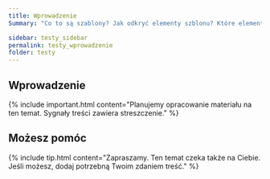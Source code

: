 ```yaml
---
title: Wprowadzenie
Summary: "Co to są szablony? Jak odkryć elementy szblonu? Które elementy szablonu oceniać? Kryteria oceny dostępności szablonu "

sidebar: testy_sidebar
permalink: testy_wprowadzenie
folder: testy
---
```


## Wprowadzenie

{% include important.html content="Planujemy opracowanie materiału na ten temat. Sygnały treści zawiera streszczenie." %}

## Możesz pomóc

{% include tip.html content="Zapraszamy. Ten temat czeka także na Ciebie. Jeśli możesz, dodaj potrzebną Twoim zdaniem treść." %}


   





